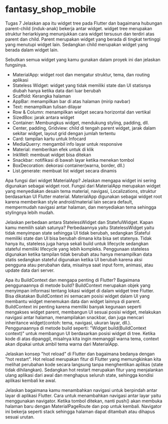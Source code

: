 # fantasy_shop_mobile

Tugas 7
Jelaskan apa itu widget tree pada Flutter dan bagaimana hubungan parent-child (induk-anak) bekerja antar widget.
widget tree merupakan struktur heriarkiyang menunjukkan cara widget tersusun dan terdiri atas parent dan child. Parent merupakan
widget yang berada di tingkat tertinggi yang menutupi widget lain. Sedangkan child merupakan widget yang berada dalam widget lain.

Sebutkan semua widget yang kamu gunakan dalam proyek ini dan jelaskan fungsinya.
- MaterialApp: widget root dan mengatur struktur, tema, dan routing aplikasi
- Stateless Widget: widget yang tidak memiliki state dan UI statisnya diubah hanya ketika data dari luar berubah
- Scaffold: Kerangka halaman
- AppBar: menampilkan bar di atas halaman (mirip navbar)
- Text: menampilkan tulisan dilayar
- Row & Column: menampilkan widget secara horizontal dan vertikal
- SizedBox: jarak antara widget
- Container: Membungkus widget, mendukung styling, padding, dll.
- Center, padding, Gridview: child di tengah parent widget, jarak dalam sekitar widget, layout grid dengan jumlah tertentu
- Card: tampilan kartu untuk Infocard
- MediaQuerry: mengambil info layar untuk responsive
- Material: memberikan efek untuk di klik
- InkWell: membuat widget bisa ditekan
- Snackbar: notifikasi di bawah layar ketika menekan tombol
- BoxDecoration: dekorasi container(warna, border, dll.)
- List.generate: membuat list widget secara dinamis


Apa fungsi dari widget MaterialApp? Jelaskan mengapa widget ini sering digunakan sebagai widget root.
Fungsi dari MaterialApp merupakan widget yang menyediakan desain tema material, navigasi, Localizations, struktur berdasarkan UI
Flutter material. MaterialApp digunakan sebagai widget root karena memberikan style android/material lain secara default,
mempermudah navigasi antar halaman, dan menyediakan tema sehingga stylingnya lebih mudah.

Jelaskan perbedaan antara StatelessWidget dan StatefulWidget. Kapan kamu memilih salah satunya?
Perbedaannya yaitu StatelessWidget yaitu tidak menyimpan state sehingga UI tidak berubah, sedangkan Stateful memiliki state dan
UI bisa berubah dimana kita bisa set statenya. Tidak hanya itu, stateless juga hanya sekali build untuk lifecycle sedangkan
stateful memiliki lifecycle yang lebih kompleks. Penggunaan stateless digunakan ketika tampilan tidak berubah atau hanya
menampilkan data statis sedangkan stateful digunakan ketika UI berubah karena aksi pengguna atau perubahan data, misalnya saat
input form, animasi, atau update data dari server.

Apa itu BuildContext dan mengapa penting di Flutter? Bagaimana penggunaannya di metode build?
BuildContext merupakan objek yang menyimpan informasi tentang lokasi widget di dalam widget tree Flutter. Bisa dikatakan
BuildContext ini semacam posisi widget dalam UI yang membantu widget menemukan data dan widget lainnya di parent. BuildContext
ini penting karena memiliki banyak kegunaan seperti mengakses widget parent, membangun UI sesuai posisi widget, melakukan
navigasi antar halaman, menampilakan snackbar, dan juga mencari inheritance widget(contoh: tema, navigasi, ukuran layar, dll.).
Penggunaannya di metode build seperti: "Widget build(BuildContext context)" untuk membangun UI berdasarkan posisi widget di tree.
Ketika kode di atas dipanggil, misalnya kita ingin memanggil warna tema, context akan dipakai untuk ambil tema warna dari
MaterialApp. 

Jelaskan konsep "hot reload" di Flutter dan bagaimana bedanya dengan "hot restart".
Hot reload merupakan fitur di Flutter yang memungkinkan kita melihat perubahan kode secara langsung tanpa menghentikan aplikas
(state tidak dihilangkan). Sedangkan hot restart merupakan fitur yang menjalankan ulang aplikasi dari awal dan menghapus seluruh
state, sehingga kondisi aplikasi kembali ke awal.

Jelaskan bagaimana kamu menambahkan navigasi untuk berpindah antar layar di aplikasi Flutter.
Cara untuk menambahkan navigasi antar layar yaitu menggunakan navigator. Ketika tombol ditekan, nanti push() akan membuka halaman
baru dengan MaterialPageRoute dan pop untuk kembali. Navigator ini bekerja seperti stack sehingga halaman dapat ditambah atau
dihapus sesuai urutan.